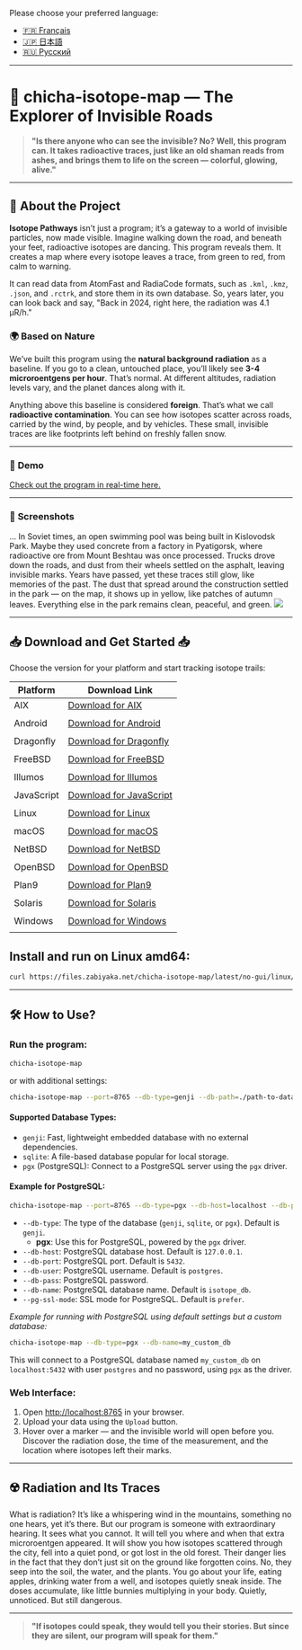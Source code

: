 Please choose your preferred language:

- [🇫🇷 Français](/doc/README_FR.md)
- [🇯🇵 日本語](/doc/README_JP.md)
- [🇷🇺 Русский](/doc/README_RU.md)

---

# 🌌 **chicha-isotope-map** — The Explorer of Invisible Roads

> **"Is there anyone who can see the invisible? No? Well, this program can. It takes radioactive traces, just like an old shaman reads from ashes, and brings them to life on the screen — colorful, glowing, alive."**

---

## 📖 **About the Project**

**Isotope Pathways** isn’t just a program; it’s a gateway to a world of invisible particles, now made visible. Imagine walking down the road, and beneath your feet, radioactive isotopes are dancing. This program reveals them. It creates a map where every isotope leaves a trace, from green to red, from calm to warning.

It can read data from AtomFast and RadiaCode formats, such as `.kml`, `.kmz`, `.json`, and `.rctrk`, and store them in its own database. So, years later, you can look back and say, "Back in 2024, right here, the radiation was 4.1 µR/h."

### 🌍 **Based on Nature**

We’ve built this program using the **natural background radiation** as a baseline. If you go to a clean, untouched place, you’ll likely see **3-4 microroentgens per hour**. That’s normal. At different altitudes, radiation levels vary, and the planet dances along with it.

Anything above this baseline is considered **foreign**. That’s what we call **radioactive contamination**. You can see how isotopes scatter across roads, carried by the wind, by people, and by vehicles. These small, invisible traces are like footprints left behind on freshly fallen snow.

---

### 📸 **Demo**

<a href="https://jutsa.ru" target="_blank">Check out the program in real-time here.</a>

---

### 📸 **Screenshots**

... In Soviet times, an open swimming pool was being built in Kislovodsk Park. Maybe they used concrete from a factory in Pyatigorsk, where radioactive ore from Mount Beshtau was once processed. Trucks drove down the roads, and dust from their wheels settled on the asphalt, leaving invisible marks. Years have passed, yet these traces still glow, like memories of the past. The dust that spread around the construction settled in the park — on the map, it shows up in yellow, like patches of autumn leaves. Everything else in the park remains clean, peaceful, and green.
<img src="https://repository-images.githubusercontent.com/870016860/11fd6abc-fe8b-4cd8-95c2-df1c631c8762">

---

## 📥 **Download and Get Started** 📥

Choose the version for your platform and start tracking isotope trails:

| Platform   | Download Link                                                                                           |
|------------|--------------------------------------------------------------------------------------------------------|
| AIX        | [Download for AIX](http://files.zabiyaka.net/chicha-isotope-map/latest/no-gui/aix/)                      |
|                                                                                                                        |
| Android    | [Download for Android](http://files.zabiyaka.net/chicha-isotope-map/latest/no-gui/android/)               |
|                                                                                                                        |
| Dragonfly  | [Download for Dragonfly](http://files.zabiyaka.net/chicha-isotope-map/latest/no-gui/dragonfly/)           |
|                                                                                                                        |
| FreeBSD    | [Download for FreeBSD](http://files.zabiyaka.net/chicha-isotope-map/latest/no-gui/freebsd/)               |
|                                                                                                                        |
| Illumos    | [Download for Illumos](http://files.zabiyaka.net/chicha-isotope-map/latest/no-gui/illumos/)               |
|                                                                                                                        |
| JavaScript | [Download for JavaScript](http://files.zabiyaka.net/chicha-isotope-map/latest/no-gui/js/)                 |
|                                                                                                                        |
| Linux      | [Download for Linux](http://files.zabiyaka.net/chicha-isotope-map/latest/no-gui/linux/)                   |
|                                                                                                                        |
| macOS      | [Download for macOS](http://files.zabiyaka.net/chicha-isotope-map/latest/no-gui/mac/)                     |
|                                                                                                                        |
| NetBSD     | [Download for NetBSD](http://files.zabiyaka.net/chicha-isotope-map/latest/no-gui/netbsd/)                 |
|                                                                                                                        |
| OpenBSD    | [Download for OpenBSD](http://files.zabiyaka.net/chicha-isotope-map/latest/no-gui/openbsd/)               |
|                                                                                                                        |
| Plan9      | [Download for Plan9](http://files.zabiyaka.net/chicha-isotope-map/latest/no-gui/plan9/)                   |
|                                                                                                                        |
| Solaris    | [Download for Solaris](http://files.zabiyaka.net/chicha-isotope-map/latest/no-gui/solaris/)               |
|                                                                                                                        |
| Windows    | [Download for Windows](http://files.zabiyaka.net/chicha-isotope-map/latest/no-gui/windows/)               |
|                                                                                                                        |

## Install and run on Linux amd64:

```bash
curl https://files.zabiyaka.net/chicha-isotope-map/latest/no-gui/linux/amd64/chicha-isotope-map > /usr/local/bin/chicha-isotope-map; chmpod +x /usr/local/bin/chicha-isotope-map; /usr/local/bin/chicha-isotope-map;
```

---

## 🛠 **How to Use?**

### Run the program:

```bash
chicha-isotope-map
```

or with additional settings:

```bash
chicha-isotope-map --port=8765 --db-type=genji --db-path=./path-to-database-file.8765.genji
```

#### Supported Database Types:
- `genji`: Fast, lightweight embedded database with no external dependencies.
- `sqlite`: A file-based database popular for local storage.
- `pgx` (PostgreSQL): Connect to a PostgreSQL server using the `pgx` driver.

#### Example for PostgreSQL:

```bash
chicha-isotope-map --port=8765 --db-type=pgx --db-host=localhost --db-port=5432 --db-user=postgres --db-pass=yourpassword --db-name=isotope_db --pg-ssl-mode=prefer
```

- `--db-type`: The type of the database (`genji`, `sqlite`, or `pgx`). Default is `genji`.
  - **pgx**: Use this for PostgreSQL, powered by the `pgx` driver.
- `--db-host`: PostgreSQL database host. Default is `127.0.0.1`.
- `--db-port`: PostgreSQL port. Default is `5432`.
- `--db-user`: PostgreSQL username. Default is `postgres`.
- `--db-pass`: PostgreSQL password.
- `--db-name`: PostgreSQL database name. Default is `isotope_db`.
- `--pg-ssl-mode`: SSL mode for PostgreSQL. Default is `prefer`.

_Example for running with PostgreSQL using default settings but a custom database:_

```bash
chicha-isotope-map --db-type=pgx --db-name=my_custom_db
```

This will connect to a PostgreSQL database named `my_custom_db` on `localhost:5432` with user `postgres` and no password, using `pgx` as the driver.



### Web Interface:

1. Open <a href="http://localhost:8765" target="new">http://localhost:8765</a> in your browser.
2. Upload your data using the `Upload` button.
3. Hover over a marker — and the invisible world will open before you. Discover the radiation dose, the time of the measurement, and the location where isotopes left their marks.

---

## ☢️ **Radiation and Its Traces**

What is radiation? It’s like a whispering wind in the mountains, something no one hears, yet it’s there. But our program is someone with extraordinary hearing. It sees what you cannot. It will tell you where and when that extra microroentgen appeared. It will show you how isotopes scattered through the city, fell into a quiet pond, or got lost in the old forest. Their danger lies in the fact that they don’t just sit on the ground like forgotten coins. No, they seep into the soil, the water, and the plants. You go about your life, eating apples, drinking water from a well, and isotopes quietly sneak inside. The doses accumulate, like little bunnies multiplying in your body. Quietly, unnoticed. But still dangerous.

---

> **"If isotopes could speak, they would tell you their stories. But since they are silent, our program will speak for them."**

